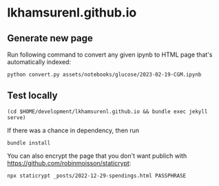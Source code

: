 # lkhamsurenl.github.io


## Generate new page

Run following command to convert any given ipynb to HTML page that's automatically indexed:

```{bash}
python convert.py assets/notebooks/glucose/2023-02-19-CGM.ipynb
```

## Test locally

```{bash}
(cd $HOME/development/lkhamsurenl.github.io && bundle exec jekyll serve)

```

If there was a chance in dependency, then run 

```{bash}
bundle install
```

You can also encrypt the page that you don't want publich with https://github.com/robinmoisson/staticrypt:

```{bash}
npx staticrypt _posts/2022-12-29-spendings.html PASSPHRASE
```
